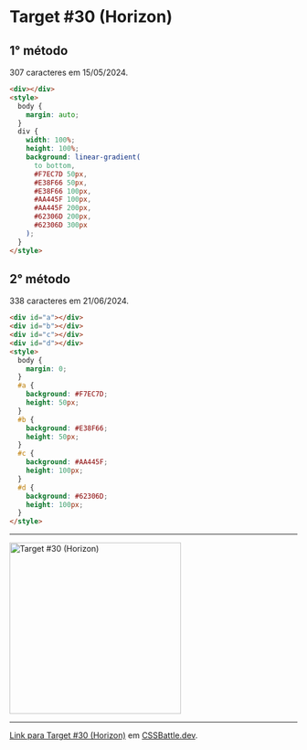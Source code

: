 # Target #30 (Horizon)

## 1° método

307 caracteres em 15/05/2024.

``` HTML
<div></div>
<style>
  body {
    margin: auto;
  }
  div {
    width: 100%;
    height: 100%;
    background: linear-gradient(
      to bottom,
      #F7EC7D 50px,
      #E38F66 50px,
      #E38F66 100px,
      #AA445F 100px,
      #AA445F 200px,
      #62306D 200px,
      #62306D 300px
    );
  }
</style>
```

## 2° método

338 caracteres em 21/06/2024.

``` HTML
<div id="a"></div>
<div id="b"></div>
<div id="c"></div>
<div id="d"></div>
<style>
  body {
    margin: 0;
  }
  #a {
    background: #F7EC7D;
    height: 50px;
  }
  #b {
    background: #E38F66;
    height: 50px;
  }
  #c {
    background: #AA445F;
    height: 100px;
  }
  #d {
    background: #62306D;
    height: 100px;
  }
</style>
```

---
<img src="https://cssbattle.dev/targets/30.png" title="Target #30 (Horizon)" width="300px">

---

[Link para Target #30 (Horizon)](https://cssbattle.dev/play/30) em [CSSBattle.dev](https://cssbattle.dev/).
